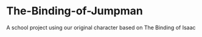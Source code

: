 # The-Binding-of-Jumpman
A school project using our original character based on The Binding of Isaac
